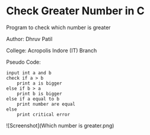 # Check Greater Number in C
Program to check which number is greater

Author: Dhruv Patil

College: Acropolis Indore (IT) Branch

Pseudo Code: 

    input int a and b
    check if a > b
	    print a is bigger
	else if b > a
		print b is bigger
	else if a equal to b
		print number are equal
	else 
		print critical error 
	
    
![Screenshot](Which number is greater.png)
